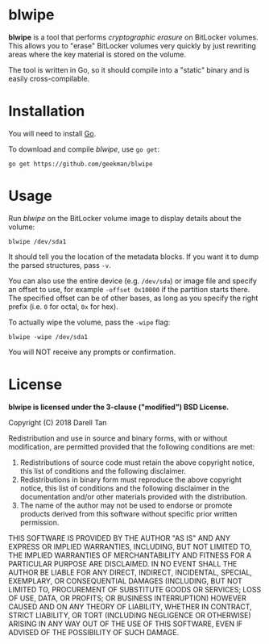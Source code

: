 blwipe
=======

**blwipe** is a tool that performs *cryptographic erasure* on BitLocker volumes.
This allows you to "erase" BitLocker volumes very quickly by just rewriting 
areas where the key material is stored on the volume.

The tool is written in Go, so it should compile into a "static" binary and 
is easily cross-compilable.

Installation
=============

You will need to install [Go](https://golang.org/).

To download and compile *blwipe*, use `go get`:

	go get https://github.com/geekman/blwipe


Usage
======

Run *blwipe* on the BitLocker volume image to display details about the volume:

	blwipe /dev/sda1

It should tell you the location of the metadata blocks.
If you want it to dump the parsed structures, pass `-v`.

You can also use the entire device (e.g. `/dev/sda`) or image file and specify
an offset to use, for example `-offset 0x10000` if the partition starts there.
The specified offset can be of other bases, as long as you specify the right 
prefix (i.e. `0` for octal, `0x` for hex).

To actually wipe the volume, pass the `-wipe` flag:

	blwipe -wipe /dev/sda1

You will NOT receive any prompts or confirmation.


License
========

**blwipe is licensed under the 3-clause ("modified") BSD License.**

Copyright (C) 2018 Darell Tan

Redistribution and use in source and binary forms, with or without
modification, are permitted provided that the following conditions
are met:

1. Redistributions of source code must retain the above copyright
   notice, this list of conditions and the following disclaimer.
2. Redistributions in binary form must reproduce the above copyright
   notice, this list of conditions and the following disclaimer in the
   documentation and/or other materials provided with the distribution.
3. The name of the author may not be used to endorse or promote products
   derived from this software without specific prior written permission.

THIS SOFTWARE IS PROVIDED BY THE AUTHOR "AS IS" AND ANY EXPRESS OR
IMPLIED WARRANTIES, INCLUDING, BUT NOT LIMITED TO, THE IMPLIED WARRANTIES
OF MERCHANTABILITY AND FITNESS FOR A PARTICULAR PURPOSE ARE DISCLAIMED.
IN NO EVENT SHALL THE AUTHOR BE LIABLE FOR ANY DIRECT, INDIRECT,
INCIDENTAL, SPECIAL, EXEMPLARY, OR CONSEQUENTIAL DAMAGES (INCLUDING, BUT
NOT LIMITED TO, PROCUREMENT OF SUBSTITUTE GOODS OR SERVICES; LOSS OF USE,
DATA, OR PROFITS; OR BUSINESS INTERRUPTION) HOWEVER CAUSED AND ON ANY
THEORY OF LIABILITY, WHETHER IN CONTRACT, STRICT LIABILITY, OR TORT
(INCLUDING NEGLIGENCE OR OTHERWISE) ARISING IN ANY WAY OUT OF THE USE OF
THIS SOFTWARE, EVEN IF ADVISED OF THE POSSIBILITY OF SUCH DAMAGE.

